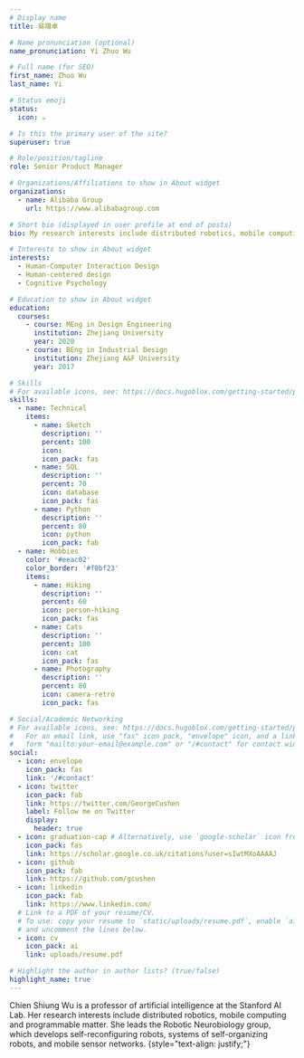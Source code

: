 ```yaml
---
# Display name
title: 吳翊卓

# Name pronunciation (optional)
name_pronunciation: Yi Zhuo Wu

# Full name (for SEO)
first_name: Zhuo Wu
last_name: Yi

# Status emoji
status:
  icon: ☕️

# Is this the primary user of the site?
superuser: true

# Role/position/tagline
role: Senior Product Manager

# Organizations/Affiliations to show in About widget
organizations:
  - name: Alibaba Group
    url: https://www.alibabagroup.com

# Short bio (displayed in user profile at end of posts)
bio: My research interests include distributed robotics, mobile computing and programmable matter.

# Interests to show in About widget
interests:
  - Human-Computer Interaction Design
  - Human-centered design
  - Cognitive Psychology

# Education to show in About widget
education:
  courses:
    - course: MEng in Design Engineering
      institution: Zhejiang University
      year: 2020
    - course: BEng in Industrial Design
      institution: Zhejiang A&F University
      year: 2017

# Skills
# For available icons, see: https://docs.hugoblox.com/getting-started/page-builder/#icons
skills:
  - name: Technical
    items:
      - name: Sketch
        description: ''
        percent: 100
        icon: 
        icon_pack: fas
      - name: SQL
        description: ''
        percent: 70
        icon: database
        icon_pack: fas
      - name: Python
        description: ''
        percent: 80
        icon: python
        icon_pack: fab
  - name: Hobbies
    color: '#eeac02'
    color_border: '#f0bf23'
    items:
      - name: Hiking
        description: ''
        percent: 60
        icon: person-hiking
        icon_pack: fas
      - name: Cats
        description: ''
        percent: 100
        icon: cat
        icon_pack: fas
      - name: Photography
        description: ''
        percent: 80
        icon: camera-retro
        icon_pack: fas

# Social/Academic Networking
# For available icons, see: https://docs.hugoblox.com/getting-started/page-builder/#icons
#   For an email link, use "fas" icon pack, "envelope" icon, and a link in the
#   form "mailto:your-email@example.com" or "/#contact" for contact widget.
social:
  - icon: envelope
    icon_pack: fas
    link: '/#contact'
  - icon: twitter
    icon_pack: fab
    link: https://twitter.com/GeorgeCushen
    label: Follow me on Twitter
    display:
      header: true
  - icon: graduation-cap # Alternatively, use `google-scholar` icon from `ai` icon pack
    icon_pack: fas
    link: https://scholar.google.co.uk/citations?user=sIwtMXoAAAAJ
  - icon: github
    icon_pack: fab
    link: https://github.com/gcushen
  - icon: linkedin
    icon_pack: fab
    link: https://www.linkedin.com/
  # Link to a PDF of your resume/CV.
  # To use: copy your resume to `static/uploads/resume.pdf`, enable `ai` icons in `params.yaml`,
  # and uncomment the lines below.
  - icon: cv
    icon_pack: ai
    link: uploads/resume.pdf

# Highlight the author in author lists? (true/false)
highlight_name: true
---
```


Chien Shiung Wu is a professor of artificial intelligence at the Stanford AI Lab. Her research interests include distributed robotics, mobile computing and programmable matter. She leads the Robotic Neurobiology group, which develops self-reconfiguring robots, systems of self-organizing robots, and mobile sensor networks.
{style="text-align: justify;"}
